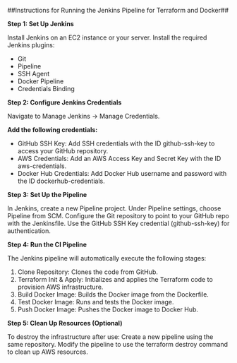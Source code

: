 
##Instructions for Running the Jenkins Pipeline for Terraform and Docker##

**Step 1: Set Up Jenkins**

Install Jenkins on an EC2 instance or your server.
Install the required Jenkins plugins:
- Git
- Pipeline
- SSH Agent
- Docker Pipeline
- Credentials Binding

**Step 2: Configure Jenkins Credentials**

Navigate to Manage Jenkins → Manage Credentials.

**Add the following credentials:**
- GitHub SSH Key: Add SSH credentials with the ID github-ssh-key to access your GitHub repository.
- AWS Credentials: Add an AWS Access Key and Secret Key with the ID aws-credentials.
- Docker Hub Credentials: Add Docker Hub username and password with the ID dockerhub-credentials.

**Step 3: Set Up the Pipeline**

In Jenkins, create a new Pipeline project.
Under Pipeline settings, choose Pipeline from SCM.
Configure the Git repository to point to your GitHub repo with the Jenkinsfile.
Use the GitHub SSH Key credential (github-ssh-key) for authentication.

**Step 4: Run the CI Pipeline**

The Jenkins pipeline will automatically execute the following stages:
1. Clone Repository: Clones the code from GitHub.
2. Terraform Init & Apply: Initializes and applies the Terraform code to provision AWS infrastructure.
3. Build Docker Image: Builds the Docker image from the Dockerfile.
4. Test Docker Image: Runs and tests the Docker image.
5. Push Docker Image: Pushes the Docker image to Docker Hub.

**Step 5: Clean Up Resources (Optional)**

To destroy the infrastructure after use:
Create a new pipeline using the same repository.
Modify the pipeline to use the terraform destroy command to clean up AWS resources.
